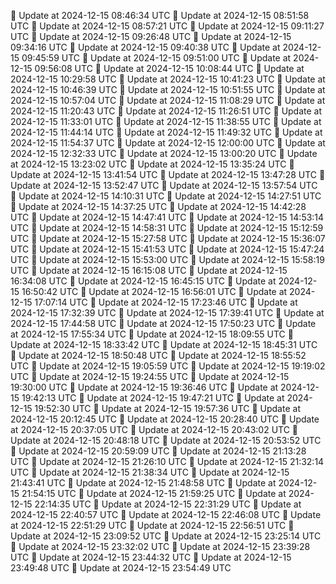 🔄 Update at 2024-12-15 08:46:34 UTC
🔄 Update at 2024-12-15 08:51:58 UTC
🔄 Update at 2024-12-15 08:57:21 UTC
🔄 Update at 2024-12-15 09:11:27 UTC
🔄 Update at 2024-12-15 09:26:48 UTC
🔄 Update at 2024-12-15 09:34:16 UTC
🔄 Update at 2024-12-15 09:40:38 UTC
🔄 Update at 2024-12-15 09:45:59 UTC
🔄 Update at 2024-12-15 09:51:00 UTC
🔄 Update at 2024-12-15 09:56:08 UTC
🔄 Update at 2024-12-15 10:08:44 UTC
🔄 Update at 2024-12-15 10:29:58 UTC
🔄 Update at 2024-12-15 10:41:23 UTC
🔄 Update at 2024-12-15 10:46:39 UTC
🔄 Update at 2024-12-15 10:51:55 UTC
🔄 Update at 2024-12-15 10:57:04 UTC
🔄 Update at 2024-12-15 11:08:29 UTC
🔄 Update at 2024-12-15 11:20:43 UTC
🔄 Update at 2024-12-15 11:26:51 UTC
🔄 Update at 2024-12-15 11:33:01 UTC
🔄 Update at 2024-12-15 11:38:55 UTC
🔄 Update at 2024-12-15 11:44:14 UTC
🔄 Update at 2024-12-15 11:49:32 UTC
🔄 Update at 2024-12-15 11:54:37 UTC
🔄 Update at 2024-12-15 12:00:00 UTC
🔄 Update at 2024-12-15 12:32:33 UTC
🔄 Update at 2024-12-15 13:00:20 UTC
🔄 Update at 2024-12-15 13:23:02 UTC
🔄 Update at 2024-12-15 13:35:24 UTC
🔄 Update at 2024-12-15 13:41:54 UTC
🔄 Update at 2024-12-15 13:47:28 UTC
🔄 Update at 2024-12-15 13:52:47 UTC
🔄 Update at 2024-12-15 13:57:54 UTC
🔄 Update at 2024-12-15 14:10:31 UTC
🔄 Update at 2024-12-15 14:27:51 UTC
🔄 Update at 2024-12-15 14:37:25 UTC
🔄 Update at 2024-12-15 14:42:28 UTC
🔄 Update at 2024-12-15 14:47:41 UTC
🔄 Update at 2024-12-15 14:53:14 UTC
🔄 Update at 2024-12-15 14:58:31 UTC
🔄 Update at 2024-12-15 15:12:59 UTC
🔄 Update at 2024-12-15 15:27:58 UTC
🔄 Update at 2024-12-15 15:36:07 UTC
🔄 Update at 2024-12-15 15:41:53 UTC
🔄 Update at 2024-12-15 15:47:24 UTC
🔄 Update at 2024-12-15 15:53:00 UTC
🔄 Update at 2024-12-15 15:58:19 UTC
🔄 Update at 2024-12-15 16:15:08 UTC
🔄 Update at 2024-12-15 16:34:08 UTC
🔄 Update at 2024-12-15 16:45:15 UTC
🔄 Update at 2024-12-15 16:50:42 UTC
🔄 Update at 2024-12-15 16:56:01 UTC
🔄 Update at 2024-12-15 17:07:14 UTC
🔄 Update at 2024-12-15 17:23:46 UTC
🔄 Update at 2024-12-15 17:32:39 UTC
🔄 Update at 2024-12-15 17:39:41 UTC
🔄 Update at 2024-12-15 17:44:58 UTC
🔄 Update at 2024-12-15 17:50:23 UTC
🔄 Update at 2024-12-15 17:55:34 UTC
🔄 Update at 2024-12-15 18:09:55 UTC
🔄 Update at 2024-12-15 18:33:42 UTC
🔄 Update at 2024-12-15 18:45:31 UTC
🔄 Update at 2024-12-15 18:50:48 UTC
🔄 Update at 2024-12-15 18:55:52 UTC
🔄 Update at 2024-12-15 19:05:59 UTC
🔄 Update at 2024-12-15 19:19:02 UTC
🔄 Update at 2024-12-15 19:24:55 UTC
🔄 Update at 2024-12-15 19:30:00 UTC
🔄 Update at 2024-12-15 19:36:46 UTC
🔄 Update at 2024-12-15 19:42:13 UTC
🔄 Update at 2024-12-15 19:47:21 UTC
🔄 Update at 2024-12-15 19:52:30 UTC
🔄 Update at 2024-12-15 19:57:36 UTC
🔄 Update at 2024-12-15 20:12:45 UTC
🔄 Update at 2024-12-15 20:28:40 UTC
🔄 Update at 2024-12-15 20:37:05 UTC
🔄 Update at 2024-12-15 20:43:02 UTC
🔄 Update at 2024-12-15 20:48:18 UTC
🔄 Update at 2024-12-15 20:53:52 UTC
🔄 Update at 2024-12-15 20:59:09 UTC
🔄 Update at 2024-12-15 21:13:28 UTC
🔄 Update at 2024-12-15 21:26:10 UTC
🔄 Update at 2024-12-15 21:32:14 UTC
🔄 Update at 2024-12-15 21:38:34 UTC
🔄 Update at 2024-12-15 21:43:41 UTC
🔄 Update at 2024-12-15 21:48:58 UTC
🔄 Update at 2024-12-15 21:54:15 UTC
🔄 Update at 2024-12-15 21:59:25 UTC
🔄 Update at 2024-12-15 22:14:35 UTC
🔄 Update at 2024-12-15 22:31:29 UTC
🔄 Update at 2024-12-15 22:40:57 UTC
🔄 Update at 2024-12-15 22:46:08 UTC
🔄 Update at 2024-12-15 22:51:29 UTC
🔄 Update at 2024-12-15 22:56:51 UTC
🔄 Update at 2024-12-15 23:09:52 UTC
🔄 Update at 2024-12-15 23:25:14 UTC
🔄 Update at 2024-12-15 23:32:02 UTC
🔄 Update at 2024-12-15 23:39:28 UTC
🔄 Update at 2024-12-15 23:44:32 UTC
🔄 Update at 2024-12-15 23:49:48 UTC
🔄 Update at 2024-12-15 23:54:49 UTC
